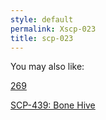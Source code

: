 ```yaml
---
style: default
permalink: Xscp-023
title: scp-023
---
```

You may also like:

[269](http://scp-wiki.net/269)

[SCP-439: Bone Hive](http://scp-wiki.net/scp-439)
